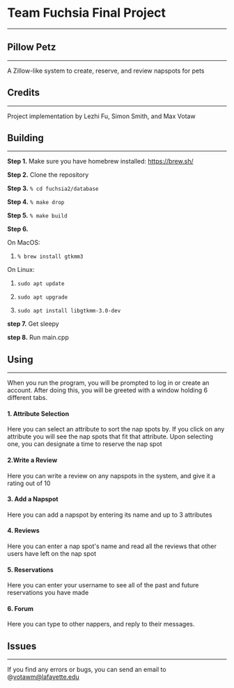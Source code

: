 # Team Fuchsia Final Project

___

## Pillow Petz

---

A Zillow-like system to create, reserve, and review napspots for pets

## Credits

---

Project implementation by Lezhi Fu, Simon Smith, and Max Votaw

## Building

----

**Step 1.** Make sure you have homebrew installed: https://brew.sh/

**Step 2.** Clone the repository

**Step 3.** ```% cd fuchsia2/database```

**Step 4.** ```% make drop```

**Step 5.** ```% make build```

**Step 6.** 

  On MacOS:
  1. ```% brew install gtkmm3```
        
  On Linux: 
  1. ```sudo apt update```
  
  2. ```sudo apt upgrade```
  
  3. ```sudo apt install libgtkmm-3.0-dev```

**step 7.** Get sleepy
        
**step 8.** Run main.cpp

## Using

---

When you run the program, you will be prompted to log in or create an account.
After doing this, you will be greeted with a window holding 6 different tabs.

#### 1. Attribute Selection

Here you can select an attribute to sort the nap spots by. If you click on any attribute you will see the nap spots that fit that attribute.
Upon selecting one, you can designate a time to reserve the nap spot

#### 2.Write a Review

Here you can write a review on any napspots in the system, and give it a rating out of 10

#### 3. Add a Napspot

Here you can add a napspot by entering its name and up to 3 attributes

#### 4. Reviews

Here you can enter a nap spot's name and read all the reviews that other users have left on the nap spot

#### 5. Reservations

Here you can enter your username to see all of the past and future reservations you have made

#### 6. Forum

Here you can type to other nappers, and reply to their messages.

## Issues

---

If you find any errors or bugs, you can send an email to @votawm@lafayette.edu


